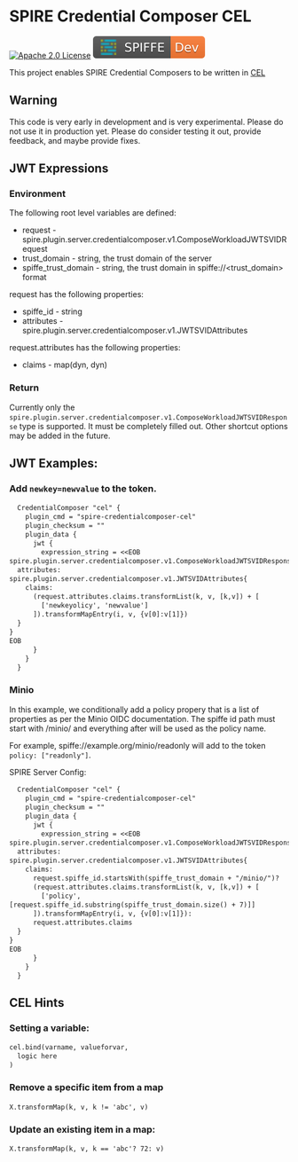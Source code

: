 # SPIRE Credential Composer CEL

[![Apache 2.0 License](https://img.shields.io/github/license/spiffe/helm-charts)](https://opensource.org/licenses/Apache-2.0)
[![Development Phase](https://github.com/spiffe/spiffe/blob/main/.img/maturity/dev.svg)](https://github.com/spiffe/spiffe/blob/main/MATURITY.md#development)

This project enables SPIRE Credential Composers to be written in [CEL](https://cel.dev/)

## Warning

This code is very early in development and is very experimental. Please do not use it in production yet. Please do consider testing it out, provide feedback, and maybe provide fixes.

## JWT Expressions

### Environment

The following root level variables are defined:
 * request - spire.plugin.server.credentialcomposer.v1.ComposeWorkloadJWTSVIDRequest
 * trust_domain - string, the trust domain of the server
 * spiffe_trust_domain - string, the trust domain in spiffe://<trust_domain> format

request has the following properties:
 * spiffe_id - string
 * attributes - spire.plugin.server.credentialcomposer.v1.JWTSVIDAttributes

request.attributes has the following properties:
 * claims - map(dyn, dyn)

### Return

Currently only the `spire.plugin.server.credentialcomposer.v1.ComposeWorkloadJWTSVIDResponse` type is
supported. It must be completely filled out. Other shortcut options may be added in the future.

## JWT Examples:

### Add `newkey=newvalue` to the token.

```
  CredentialComposer "cel" {
    plugin_cmd = "spire-credentialcomposer-cel"
    plugin_checksum = ""
    plugin_data {
      jwt {
        expression_string = <<EOB
spire.plugin.server.credentialcomposer.v1.ComposeWorkloadJWTSVIDResponse{
  attributes: spire.plugin.server.credentialcomposer.v1.JWTSVIDAttributes{
    claims:
      (request.attributes.claims.transformList(k, v, [k,v]) + [
        ['newkeyolicy', 'newvalue']
      ]).transformMapEntry(i, v, {v[0]:v[1]})
  }
}
EOB
      }
    }
  }
```

### Minio

In this example, we conditionally add a policy propery that is a list of properties as per the Minio OIDC 
documentation. The spiffe id path must start with /minio/ and everything after will be used as the policy
name.

For example, spiffe://example.org/minio/readonly will add to the token `policy: ["readonly"]`.

SPIRE Server Config:
```
  CredentialComposer "cel" {
    plugin_cmd = "spire-credentialcomposer-cel"
    plugin_checksum = ""
    plugin_data {
      jwt {
        expression_string = <<EOB
spire.plugin.server.credentialcomposer.v1.ComposeWorkloadJWTSVIDResponse{
  attributes: spire.plugin.server.credentialcomposer.v1.JWTSVIDAttributes{
    claims:
      request.spiffe_id.startsWith(spiffe_trust_domain + "/minio/")?
      (request.attributes.claims.transformList(k, v, [k,v]) + [
        ['policy', [request.spiffe_id.substring(spiffe_trust_domain.size() + 7)]]
      ]).transformMapEntry(i, v, {v[0]:v[1]}):
      request.attributes.claims
  }
}
EOB
      }
    }
  }
```

## CEL Hints

### Setting a variable:
```
cel.bind(varname, valueforvar,
  logic here
)
```

### Remove a specific item from a map
```
X.transformMap(k, v, k != 'abc', v)
```

### Update an existing item in a map:
```
X.transformMap(k, v, k == 'abc'? 72: v)
```

